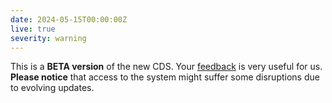 ```yaml
---
date: 2024-05-15T00:00:00Z
live: true
severity: warning
---
```


This is a **BETA version** of the new CDS. Your [feedback](https://jira.ecmwf.int/plugins/servlet/desk/portal/1/create/202) is very useful for us. **Please notice** that access to the system might suffer some disruptions due to evolving updates.
